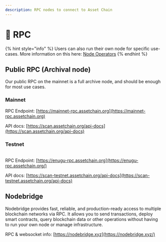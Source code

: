 ```yaml
---
description: RPC nodes to connect to Asset Chain
---
```


# 🧱 RPC

{% hint style="info" %}
Users can also run their own node for specific use-cases. More information on this here: [Node Operators](operate-a-node.md)
{% endhint %}

## Public RPC (Archival node) <a href="#public-rpc-archival-node" id="public-rpc-archival-node"></a>

Our public RPC on the mainnet is a full archive node, and should be enough for most use cases.

### Mainnet

RPC Endpoint: [https://mainnet-rpc.assetchain.org](https://mainnet-rpc.assetchain.org)

API docs: [https://scan.assetchain.org/api-docs](https://scan.assetchain.org/api-docs)

### Testnet

\
RPC Endpoint: [https://enugu-rpc.assetchain.org](https://enugu-rpc.assetchain.org/)

API docs: [https://scan-testnet.assetchain.org/api-docs](https://scan-testnet.assetchain.org/api-docs)



## Nodebridge <a href="#tenderly" id="tenderly"></a>

Nodebridge provides fast, reliable, and production-ready access to multiple blockchain networks via RPC. It allows you to send transactions, deploy smart contracts, query blockchain data or other operations without having to run your own node or manage infrastructure.

RPC & websocket info: [https://nodebridge.xyz](https://nodebridge.xyz/)
